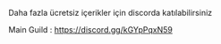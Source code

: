 Daha fazla ücretsiz içerikler için discorda katılabilirsiniz

Main Guild : https://discord.gg/kGYpPqxN59
